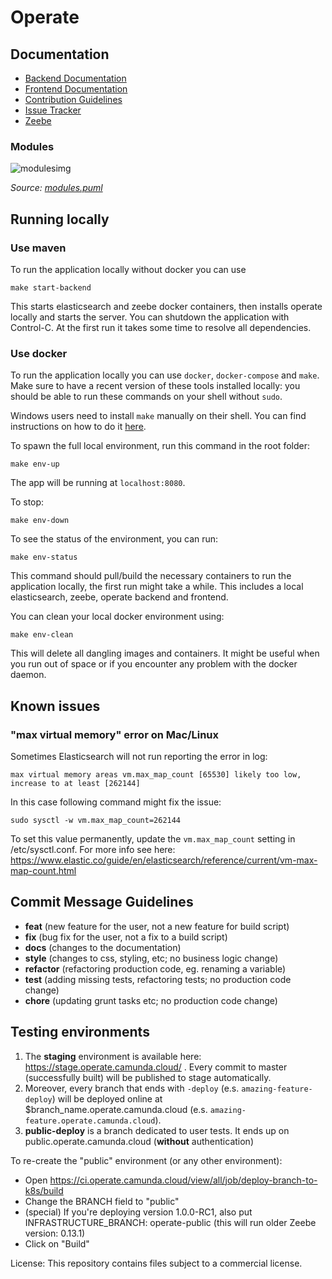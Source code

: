 # Operate

## Documentation

* [Backend Documentation](./webapp)
* [Frontend Documentation](./client)
* [Contribution Guidelines](https://github.com/camunda/camunda-operate/wiki/Contributing-to-Operate)
* [Issue Tracker](https://app.camunda.com/jira/secure/RapidBoard.jspa?rapidView=61)
* [Zeebe](https://zeebe.io)

### Modules

![modulesimg](https://user-images.githubusercontent.com/3302415/148035876-9d29b64b-f2ed-4402-b6b8-756401a1467c.png)

_Source: [modules.puml](https://github.com/camunda/operate/blob/master/modules.puml)_

## Running locally

### Use maven
To run the application locally without docker you can use
```
make start-backend
```
This starts elasticsearch and zeebe docker containers, then installs operate locally and starts the server.
You can shutdown the application with Control-C.
At the first run it takes some time to resolve all dependencies.

### Use docker
To run the application locally you can use `docker`, `docker-compose` and
`make`. Make sure to have a recent version of these tools installed
locally: you should be able to run these commands on your shell without
`sudo`.

Windows users need to install `make` manually on their shell. You can find
instructions on how to do it
[here](https://gist.github.com/evanwill/0207876c3243bbb6863e65ec5dc3f058#make).

To spawn the full local environment, run this command in the root folder:

```
make env-up
```

The app will be running at `localhost:8080`.

To stop:

```
make env-down
```

To see the status of the environment, you can run:

```
make env-status
```

This command should pull/build the necessary containers to run the
application locally, the first run might take a while. This includes
a local elasticsearch, zeebe, operate backend and frontend.

You can clean your local docker environment using:

```
make env-clean
```

This will delete all dangling images and containers. It might be useful
when you run out of space or if you encounter any problem with the docker
daemon.

## Known issues

### "max virtual memory" error on Mac/Linux

Sometimes Elasticsearch will not run reporting the error in log:
```
max virtual memory areas vm.max_map_count [65530] likely too low, increase to at least [262144]
```

In this case following command might fix the issue:
```
sudo sysctl -w vm.max_map_count=262144
```

To set this value permanently, update the `vm.max_map_count` setting in /etc/sysctl.conf. For more info see here: https://www.elastic.co/guide/en/elasticsearch/reference/current/vm-max-map-count.html

## Commit Message Guidelines

* **feat** (new feature for the user, not a new feature for build script)
* **fix** (bug fix for the user, not a fix to a build script)
* **docs** (changes to the documentation)
* **style** (changes to css, styling, etc; no business logic change)
* **refactor** (refactoring production code, eg. renaming a variable)
* **test** (adding missing tests, refactoring tests; no production code change)
* **chore** (updating grunt tasks etc; no production code change)

## Testing environments

1. The **staging** environment is available here: https://stage.operate.camunda.cloud/ . Every commit to master (successfully built) will be published to stage automatically.
2. Moreover, every branch that ends with `-deploy` (e.s. `amazing-feature-deploy`) will be deployed online at $branch_name.operate.camunda.cloud (e.s. `amazing-feature.operate.camunda.cloud`).
3. **public-deploy** is a branch dedicated to user tests. It ends up on public.operate.camunda.cloud (**without** authentication)

To re-create the "public" environment (or any other environment):
* Open https://ci.operate.camunda.cloud/view/all/job/deploy-branch-to-k8s/build
* Change the BRANCH field to "public"
* (special) If you're deploying version 1.0.0-RC1, also put INFRASTRUCTURE_BRANCH: operate-public (this will run older Zeebe version: 0.13.1)
* Click on "Build"

License: This repository contains files subject to a commercial license.
